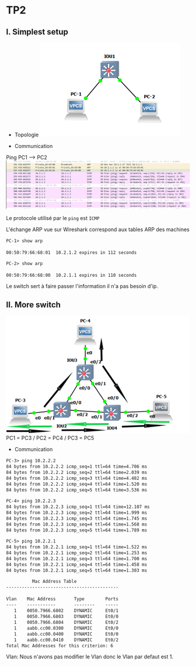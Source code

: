 # TP2

## I. Simplest setup

* Topologie 
![topo](images/topologie.PNG)

* Communication

Ping PC1 --> PC2
![ping](images/ping-pc1-pc2.PNG)

Le protocole utilisé par le `ping` est `ICMP`

L'échange ARP vue sur Wireshark correspond aux tables ARP des machines
```
PC-1> show arp

00:50:79:66:68:01  10.2.1.2 expires in 112 seconds
```

```
PC-2> show arp

00:50:79:66:68:00  10.2.1.1 expires in 110 seconds
```

Le switch sert à faire passer l'information il n'a pas besoin d'ip.


## II. More switch

![ping](images/topologie2.PNG)
PC1 = PC3   /   PC2 = PC4   /   PC3 = PC5

* Communication


```
PC-3> ping 10.2.2.2
84 bytes from 10.2.2.2 icmp_seq=1 ttl=64 time=4.706 ms
84 bytes from 10.2.2.2 icmp_seq=2 ttl=64 time=2.039 ms
84 bytes from 10.2.2.2 icmp_seq=3 ttl=64 time=4.482 ms
84 bytes from 10.2.2.2 icmp_seq=4 ttl=64 time=1.520 ms
84 bytes from 10.2.2.2 icmp_seq=5 ttl=64 time=3.536 ms
```

```
PC-4> ping 10.2.2.3
84 bytes from 10.2.2.3 icmp_seq=1 ttl=64 time=12.107 ms
84 bytes from 10.2.2.3 icmp_seq=2 ttl=64 time=1.999 ms
84 bytes from 10.2.2.3 icmp_seq=3 ttl=64 time=1.745 ms
84 bytes from 10.2.2.3 icmp_seq=4 ttl=64 time=1.568 ms
84 bytes from 10.2.2.3 icmp_seq=5 ttl=64 time=1.789 ms
```

```
PC-5> ping 10.2.2.1
84 bytes from 10.2.2.1 icmp_seq=1 ttl=64 time=1.522 ms
84 bytes from 10.2.2.1 icmp_seq=2 ttl=64 time=1.253 ms
84 bytes from 10.2.2.1 icmp_seq=3 ttl=64 time=1.700 ms
84 bytes from 10.2.2.1 icmp_seq=4 ttl=64 time=1.458 ms
84 bytes from 10.2.2.1 icmp_seq=5 ttl=64 time=1.303 ms
```

```
          Mac Address Table
-------------------------------------------

Vlan    Mac Address       Type        Ports
----    -----------       --------    -----
   1    0050.7966.6802    DYNAMIC     Et0/1
   1    0050.7966.6803    DYNAMIC     Et0/0
   1    0050.7966.6804    DYNAMIC     Et0/2
   1    aabb.cc00.0300    DYNAMIC     Et0/0
   1    aabb.cc00.0400    DYNAMIC     Et0/0
   1    aabb.cc00.0410    DYNAMIC     Et0/2
Total Mac Addresses for this criterion: 6
```
Vlan: Nous n'avons pas modifier le Vlan donc le Vlan par defaut est 1.